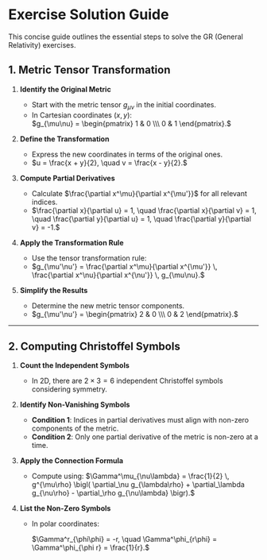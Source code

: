 # Exercise Solution Guide

This concise guide outlines the essential steps to solve the GR (General Relativity) exercises.

## 1. Metric Tensor Transformation

1. **Identify the Original Metric**  
   - Start with the metric tensor $g_{\mu\nu}$ in the initial coordinates.  
   - In Cartesian coordinates $(x, y)$:  
     $g_{\mu\nu} = \begin{pmatrix} 1 & 0 \\\ 0 & 1 \end{pmatrix}.$

2. **Define the Transformation**  
   - Express the new coordinates in terms of the original ones.  
   - $u = \frac{x + y}{2}, \quad v = \frac{x - y}{2}.$

3. **Compute Partial Derivatives**  
   - Calculate $\frac{\partial x^\mu}{\partial x^{\mu'}}$ for all relevant indices.  
   - $\frac{\partial x}{\partial u} = 1, \quad
      \frac{\partial x}{\partial v} = 1, \quad
      \frac{\partial y}{\partial u} = 1, \quad
      \frac{\partial y}{\partial v} = -1.$

4. **Apply the Transformation Rule**  
   - Use the tensor transformation rule:
   - $g_{\mu'\nu'} = \frac{\partial x^\mu}{\partial x^{\mu'}} \, \frac{\partial x^\nu}{\partial x^{\nu'}} \, g_{\mu\nu}.$

5. **Simplify the Results**  
   - Determine the new metric tensor components.
   - $g_{\mu'\nu'} = \begin{pmatrix} 2 & 0 \\\ 0 & 2 \end{pmatrix}.$

---

## 2. Computing Christoffel Symbols

1. **Count the Independent Symbols**  
   - In 2D, there are $2 \times 3 = 6$ independent Christoffel symbols considering symmetry.

2. **Identify Non-Vanishing Symbols**  
   - **Condition 1**: Indices in partial derivatives must align with non-zero components of the metric.  
   - **Condition 2**: Only one partial derivative of the metric is non-zero at a time.

3. **Apply the Connection Formula**  
   - Compute using:
     $\Gamma^\mu_{\nu\lambda} = \frac{1}{2} \, g^{\mu\rho}
     \bigl(
       \partial_\nu g_{\lambda\rho} +
       \partial_\lambda g_{\nu\rho} -
       \partial_\rho g_{\nu\lambda}
     \bigr).$

4. **List the Non-Zero Symbols**  
   - In polar coordinates:

     $\Gamma^r_{\phi\phi} = -r, \quad
      \Gamma^\phi_{r\phi} = \Gamma^\phi_{\phi r} = \frac{1}{r}.$
